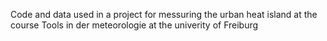 Code and data used in a project for messuring the urban heat island at the course Tools in der meteorologie at the univerity of Freiburg
